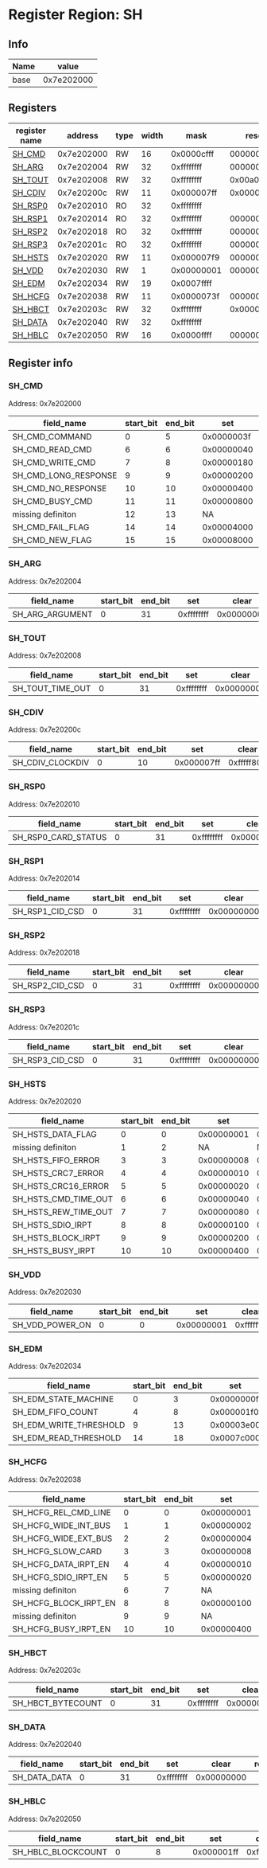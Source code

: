 # Register Region: SH


## Info

| Name | value |
| --- | --- |
| base | 0x7e202000 |

## Registers

| register name | address | type | width | mask | reset |
| --- | --- | --- | --- | --- | --- |
| [SH_CMD](#sh_cmd) | 0x7e202000 | RW | 16 | 0x0000cfff | 0000000000 |
| [SH_ARG](#sh_arg) | 0x7e202004 | RW | 32 | 0xffffffff | 0000000000 |
| [SH_TOUT](#sh_tout) | 0x7e202008 | RW | 32 | 0xffffffff | 0x00a00000 |
| [SH_CDIV](#sh_cdiv) | 0x7e20200c | RW | 11 | 0x000007ff | 0x000001fb |
| [SH_RSP0](#sh_rsp0) | 0x7e202010 | RO | 32 | 0xffffffff |  |
| [SH_RSP1](#sh_rsp1) | 0x7e202014 | RO | 32 | 0xffffffff | 0000000000 |
| [SH_RSP2](#sh_rsp2) | 0x7e202018 | RO | 32 | 0xffffffff | 0000000000 |
| [SH_RSP3](#sh_rsp3) | 0x7e20201c | RO | 32 | 0xffffffff | 0000000000 |
| [SH_HSTS](#sh_hsts) | 0x7e202020 | RW | 11 | 0x000007f9 | 0000000000 |
| [SH_VDD](#sh_vdd) | 0x7e202030 | RW | 1 | 0x00000001 | 0000000000 |
| [SH_EDM](#sh_edm) | 0x7e202034 | RW | 19 | 0x0007ffff |  |
| [SH_HCFG](#sh_hcfg) | 0x7e202038 | RW | 11 | 0x0000073f | 0000000000 |
| [SH_HBCT](#sh_hbct) | 0x7e20203c | RW | 32 | 0xffffffff | 0x00000400 |
| [SH_DATA](#sh_data) | 0x7e202040 | RW | 32 | 0xffffffff |  |
| [SH_HBLC](#sh_hblc) | 0x7e202050 | RW | 16 | 0x0000ffff | 0000000000 |

## Register info


### SH_CMD
 Address: 0x7e202000

| field_name | start_bit | end_bit | set | clear | reset |
| --- | --- | --- | --- | --- | --- |
| SH_CMD_COMMAND | 0 | 5 | 0x0000003f | 0xffffffc0 | 0x0 |
| SH_CMD_READ_CMD | 6 | 6 | 0x00000040 | 0xffffffbf | 0x0 |
| SH_CMD_WRITE_CMD | 7 | 8 | 0x00000180 | 0xfffffe7f | 0x0 |
| SH_CMD_LONG_RESPONSE | 9 | 9 | 0x00000200 | 0xfffffdff | 0x0 |
| SH_CMD_NO_RESPONSE | 10 | 10 | 0x00000400 | 0xfffffbff | 0x0 |
| SH_CMD_BUSY_CMD | 11 | 11 | 0x00000800 | 0xfffff7ff | 0x0 |
| missing definiton | 12 | 13 | NA | NA | NA |
| SH_CMD_FAIL_FLAG | 14 | 14 | 0x00004000 | 0xffffbfff | 0x0 |
| SH_CMD_NEW_FLAG | 15 | 15 | 0x00008000 | 0xffff7fff | 0x0 |

### SH_ARG
 Address: 0x7e202004

| field_name | start_bit | end_bit | set | clear | reset |
| --- | --- | --- | --- | --- | --- |
| SH_ARG_ARGUMENT | 0 | 31 | 0xffffffff | 0x00000000 | 0x0 |

### SH_TOUT
 Address: 0x7e202008

| field_name | start_bit | end_bit | set | clear | reset |
| --- | --- | --- | --- | --- | --- |
| SH_TOUT_TIME_OUT | 0 | 31 | 0xffffffff | 0x00000000 | 0xa00000 |

### SH_CDIV
 Address: 0x7e20200c

| field_name | start_bit | end_bit | set | clear | reset |
| --- | --- | --- | --- | --- | --- |
| SH_CDIV_CLOCKDIV | 0 | 10 | 0x000007ff | 0xfffff800 | 0x1fb |

### SH_RSP0
 Address: 0x7e202010

| field_name | start_bit | end_bit | set | clear | reset |
| --- | --- | --- | --- | --- | --- |
| SH_RSP0_CARD_STATUS | 0 | 31 | 0xffffffff | 0x00000000 |  |

### SH_RSP1
 Address: 0x7e202014

| field_name | start_bit | end_bit | set | clear | reset |
| --- | --- | --- | --- | --- | --- |
| SH_RSP1_CID_CSD | 0 | 31 | 0xffffffff | 0x00000000 | 0x0 |

### SH_RSP2
 Address: 0x7e202018

| field_name | start_bit | end_bit | set | clear | reset |
| --- | --- | --- | --- | --- | --- |
| SH_RSP2_CID_CSD | 0 | 31 | 0xffffffff | 0x00000000 | 0x0 |

### SH_RSP3
 Address: 0x7e20201c

| field_name | start_bit | end_bit | set | clear | reset |
| --- | --- | --- | --- | --- | --- |
| SH_RSP3_CID_CSD | 0 | 31 | 0xffffffff | 0x00000000 | 0x0 |

### SH_HSTS
 Address: 0x7e202020

| field_name | start_bit | end_bit | set | clear | reset |
| --- | --- | --- | --- | --- | --- |
| SH_HSTS_DATA_FLAG | 0 | 0 | 0x00000001 | 0xfffffffe | 0x0 |
| missing definiton | 1 | 2 | NA | NA | NA |
| SH_HSTS_FIFO_ERROR | 3 | 3 | 0x00000008 | 0xfffffff7 | 0x0 |
| SH_HSTS_CRC7_ERROR | 4 | 4 | 0x00000010 | 0xffffffef | 0x0 |
| SH_HSTS_CRC16_ERROR | 5 | 5 | 0x00000020 | 0xffffffdf | 0x0 |
| SH_HSTS_CMD_TIME_OUT | 6 | 6 | 0x00000040 | 0xffffffbf | 0x0 |
| SH_HSTS_REW_TIME_OUT | 7 | 7 | 0x00000080 | 0xffffff7f | 0x0 |
| SH_HSTS_SDIO_IRPT | 8 | 8 | 0x00000100 | 0xfffffeff | 0x0 |
| SH_HSTS_BLOCK_IRPT | 9 | 9 | 0x00000200 | 0xfffffdff | 0x0 |
| SH_HSTS_BUSY_IRPT | 10 | 10 | 0x00000400 | 0xfffffbff | 0x0 |

### SH_VDD
 Address: 0x7e202030

| field_name | start_bit | end_bit | set | clear | reset |
| --- | --- | --- | --- | --- | --- |
| SH_VDD_POWER_ON | 0 | 0 | 0x00000001 | 0xfffffffe | 0x0 |

### SH_EDM
 Address: 0x7e202034

| field_name | start_bit | end_bit | set | clear | reset |
| --- | --- | --- | --- | --- | --- |
| SH_EDM_STATE_MACHINE | 0 | 3 | 0x0000000f | 0xfffffff0 |  |
| SH_EDM_FIFO_COUNT | 4 | 8 | 0x000001f0 | 0xfffffe0f |  |
| SH_EDM_WRITE_THRESHOLD | 9 | 13 | 0x00003e00 | 0xffffc1ff |  |
| SH_EDM_READ_THRESHOLD | 14 | 18 | 0x0007c000 | 0xfff83fff |  |

### SH_HCFG
 Address: 0x7e202038

| field_name | start_bit | end_bit | set | clear | reset |
| --- | --- | --- | --- | --- | --- |
| SH_HCFG_REL_CMD_LINE | 0 | 0 | 0x00000001 | 0xfffffffe | 0x0 |
| SH_HCFG_WIDE_INT_BUS | 1 | 1 | 0x00000002 | 0xfffffffd | 0x0 |
| SH_HCFG_WIDE_EXT_BUS | 2 | 2 | 0x00000004 | 0xfffffffb | 0x0 |
| SH_HCFG_SLOW_CARD | 3 | 3 | 0x00000008 | 0xfffffff7 | 0x0 |
| SH_HCFG_DATA_IRPT_EN | 4 | 4 | 0x00000010 | 0xffffffef | 0x0 |
| SH_HCFG_SDIO_IRPT_EN | 5 | 5 | 0x00000020 | 0xffffffdf | 0x0 |
| missing definiton | 6 | 7 | NA | NA | NA |
| SH_HCFG_BLOCK_IRPT_EN | 8 | 8 | 0x00000100 | 0xfffffeff | 0x0 |
| missing definiton | 9 | 9 | NA | NA | NA |
| SH_HCFG_BUSY_IRPT_EN | 10 | 10 | 0x00000400 | 0xfffffbff | 0x0 |

### SH_HBCT
 Address: 0x7e20203c

| field_name | start_bit | end_bit | set | clear | reset |
| --- | --- | --- | --- | --- | --- |
| SH_HBCT_BYTECOUNT | 0 | 31 | 0xffffffff | 0x00000000 | 0x400 |

### SH_DATA
 Address: 0x7e202040

| field_name | start_bit | end_bit | set | clear | reset |
| --- | --- | --- | --- | --- | --- |
| SH_DATA_DATA | 0 | 31 | 0xffffffff | 0x00000000 |  |

### SH_HBLC
 Address: 0x7e202050

| field_name | start_bit | end_bit | set | clear | reset |
| --- | --- | --- | --- | --- | --- |
| SH_HBLC_BLOCKCOUNT | 0 | 8 | 0x000001ff | 0xfffffe00 | 0x0 |
